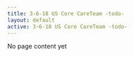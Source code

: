 ```yaml
---
title: 3-6-18 US Core CareTeam -todo-
layout: default
active: 3-6-18 US Core CareTeam -todo-
---
```


No page content yet